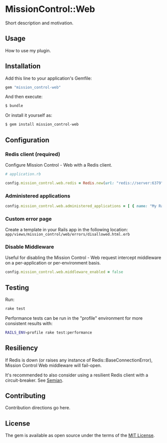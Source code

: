 # MissionControl::Web
Short description and motivation.

## Usage
How to use my plugin.

## Installation
Add this line to your application's Gemfile:

```ruby
gem "mission_control-web"
```

And then execute:
```bash
$ bundle
```

Or install it yourself as:
```bash
$ gem install mission_control-web
```

## Configuration

### Redis client (required)

Configure Mission Control - Web with a Redis client.

```rb
# application.rb

config.mission_control.web.redis = Redis.new(url: "redis://server:6379")
```

### Administered applications

```rb
config.mission_control.web.administered_applications = [ { name: "My Rails App", redis: Redis.new } ]
```

### Custom error page

Create a template in your Rails app in the following location: `app/views/mission_control/web/errors/disallowed.html.erb`

### Disable Middleware

Useful for disabling the Mission Control - Web request intercept middleware on a per-application or per-environment basis.

```rb
config.mission_control.web.middleware_enabled = false
```

## Testing
Run:

```sh
rake test
```

Performance tests can be run in the "profile" environment for more consistent results with:

```sh
RAILS_ENV=profile rake test:performance
```

## Resiliency

If Redis is down (or raises any instance of Redis::BaseConnectionError), Mission Control Web middleware will fail-open.

It's recommended to also consider using a resilient Redis client with a circuit-breaker. See [Semian](https://github.com/Shopify/semian).

## Contributing
Contribution directions go here.

## License
The gem is available as open source under the terms of the [MIT License](https://opensource.org/licenses/MIT).

